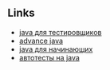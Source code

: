 ## Links
- [java для тестировщиков](https://www.youtube.com/watch?v=DKy4KzIn1qg&list=PLB0276A0A62BDEF06)
- [advance java](https://www.youtube.com/@java-tkach/playlists?view=50&sort=dd&shelf_id=7)
- [java для начинающих](https://www.youtube.com/watch?v=aaEzTIKGs7I&list=PLQ9NkV1-BDZ_WNhVqR_2uqfvt1dXy7Cgx)
- [автотесты на java](https://www.youtube.com/watch?v=RZQXCNAkck8&list=PLmrN-SZCREltdVAYu9C8vt8BnTJU9nWRj)
